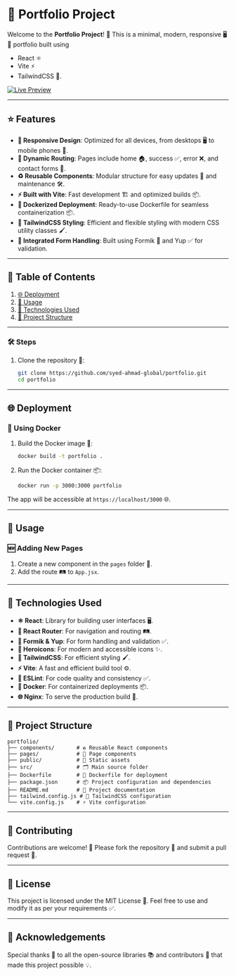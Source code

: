 # 📂 Portfolio Project

Welcome to the **Portfolio Project**! 🚀
This is a minimal, modern, responsive 🖥️📱 portfolio built using

- React ⚛️
- Vite ⚡
- TailwindCSS 🎨.

[![Live Preview](https://img.shields.io/badge/🔗-Live%20Preview-blue?style=for-the-badge)](https://ahmad-shah.vercel.app/)

---

## ⭐ Features

- **📱 Responsive Design**: Optimized for all devices, from desktops 🖥️ to mobile phones 📱.
- **🔀 Dynamic Routing**: Pages include home 🏠, success ✅, error ❌, and contact forms 📧.
- **♻️ Reusable Components**: Modular structure for easy updates 🔧 and maintenance 🛠️.
- **⚡ Built with Vite**: Fast development 🏗️ and optimized builds 📦.
- **🐳 Dockerized Deployment**: Ready-to-use Dockerfile for seamless containerization 📦.
- **🎨 TailwindCSS Styling**: Efficient and flexible styling with modern CSS utility classes 🖌️.
- **📄 Integrated Form Handling**: Built using Formik 📝 and Yup ✅ for validation.

---

## 📜 Table of Contents

1. [🌐 Deployment](#deployment)
2. [🚀 Usage](#usage)
3. [🧰 Technologies Used](#technologies-used)
4. [📂 Project Structure](#project-structure)

---

### 🛠️ Steps

1. Clone the repository 📂:

   ```bash
   git clone https://github.com/syed-ahmad-global/portfolio.git
   cd portfolio
   ```

---

## 🌐 Deployment

### 🐳 Using Docker

1. Build the Docker image 🐳:

   ```bash
   docker build -t portfolio .
   ```

2. Run the Docker container 📦:

   ```bash
   docker run -p 3000:3000 portfolio
   ```

The app will be accessible at `https://localhost/3000` 🌐.

---

## 🚀 Usage

### 🆕 Adding New Pages

1. Create a new component in the `pages` folder 📂.
2. Add the route 🛤️ to `App.jsx`.

---

## 🧰 Technologies Used

- **⚛️ React**: Library for building user interfaces 🖥️.
- **🔀 React Router**: For navigation and routing 🛤️.
- **📝 Formik & Yup**: For form handling and validation ✅.
- **🎨 Heroicons**: For modern and accessible icons ✨.
- **🎨 TailwindCSS**: For efficient styling 🖌️.
- **⚡ Vite**: A fast and efficient build tool ⚙️.
- **🧹 ESLint**: For code quality and consistency ✅.
- **🐳 Docker**: For containerized deployments 📦.
- **🌐 Nginx**: To serve the production build 📡.

---

## 📂 Project Structure

```plaintext
portfolio/
├── components/       # ♻️ Reusable React components
├── pages/            # 📄 Page components
├── public/           # 📂 Static assets
├── src/              # 🗂️ Main source folder
├── Dockerfile        # 🐳 Dockerfile for deployment
├── package.json      # 📦 Project configuration and dependencies
├── README.md         # 📜 Project documentation
├── tailwind.config.js # 🎨 TailwindCSS configuration
└── vite.config.js    # ⚡ Vite configuration
```

---

## 🤝 Contributing

Contributions are welcome! 🥳 Please fork the repository 🍴 and submit a pull request 📩.

---

## 📜 License

This project is licensed under the MIT License 📜. Feel free to use and modify it as per your requirements ✅.

---

## 🙏 Acknowledgements

Special thanks 🙌 to all the open-source libraries 📚 and contributors 🤝 that made this project possible 💡.
